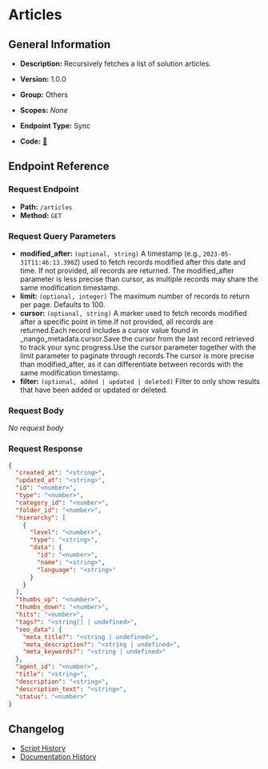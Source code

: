 # Articles

## General Information

- **Description:** Recursively fetches a list of solution articles.

- **Version:** 1.0.0
- **Group:** Others
- **Scopes:** _None_
- **Endpoint Type:** Sync
- **Code:** [🔗](https://github.com/NangoHQ/integration-templates/tree/main/integrations/freshdesk/syncs/articles.ts)


## Endpoint Reference

### Request Endpoint

- **Path:** `/articles`
- **Method:** `GET`

### Request Query Parameters

- **modified_after:** `(optional, string)` A timestamp (e.g., `2023-05-31T11:46:13.390Z`) used to fetch records modified after this date and time. If not provided, all records are returned. The modified_after parameter is less precise than cursor, as multiple records may share the same modification timestamp.
- **limit:** `(optional, integer)` The maximum number of records to return per page. Defaults to 100.
- **cursor:** `(optional, string)` A marker used to fetch records modified after a specific point in time.If not provided, all records are returned.Each record includes a cursor value found in _nango_metadata.cursor.Save the cursor from the last record retrieved to track your sync progress.Use the cursor parameter together with the limit parameter to paginate through records.The cursor is more precise than modified_after, as it can differentiate between records with the same modification timestamp.
- **filter:** `(optional, added | updated | deleted)` Filter to only show results that have been added or updated or deleted.

### Request Body

_No request body_

### Request Response

```json
{
  "created_at": "<string>",
  "updated_at": "<string>",
  "id": "<number>",
  "type": "<number>",
  "category_id": "<number>",
  "folder_id": "<number>",
  "hierarchy": [
    {
      "level": "<number>",
      "type": "<string>",
      "data": {
        "id": "<number>",
        "name": "<string>",
        "language": "<string>"
      }
    }
  ],
  "thumbs_up": "<number>",
  "thumbs_down": "<number>",
  "hits": "<number>",
  "tags?": "<string[] | undefined>",
  "seo_data": {
    "meta_title?": "<string | undefined>",
    "meta_description?": "<string | undefined>",
    "meta_keywords?": "<string | undefined>"
  },
  "agent_id": "<number>",
  "title": "<string>",
  "description": "<string>",
  "description_text": "<string>",
  "status": "<number>"
}
```

## Changelog

- [Script History](https://github.com/NangoHQ/integration-templates/commits/main/integrations/freshdesk/syncs/articles.ts)
- [Documentation History](https://github.com/NangoHQ/integration-templates/commits/main/integrations/freshdesk/syncs/articles.md)

<!-- END  GENERATED CONTENT -->

